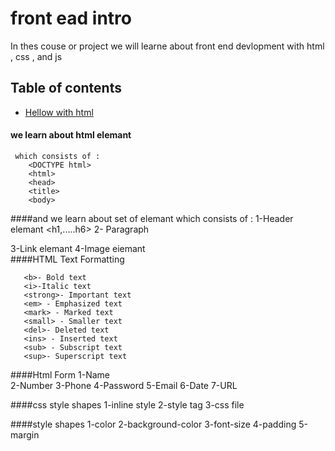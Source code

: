 # front ead intro
 In thes couse or project we will learne about front end devlopment with html , css , and js




## Table of contents
 * [Hellow with html](#general-info)

 #### we learn about html elemant
     which consists of :   
        <DOCTYPE html>
        <html>
        <head>
        <title>
        <body>

####and we learn about set of elemant
    which consists of :
     1-Header elemant
        <h1,.....h6>
     2- Paragraph
        <p> 
     3-Link elemant
        <a>
     4-Image eiemant
        <img>  
####HTML Text Formatting

       <b>- Bold text
       <i>-Italic text
       <strong>- Important text 
       <em> - Emphasized text
       <mark> - Marked text
       <small> - Smaller text 
       <del>- Deleted text
       <ins> - Inserted text
       <sub> - Subscript text 
       <sup>- Superscript text

####Html Form
     1-Name   
     2-Number
     3-Phone
     4-Password
     5-Email
     6-Date
     7-URL

####css style shapes
     1-inline style
     2-style tag
     3-css file

####style shapes
     1-color
     2-background-color
     3-font-size
     4-padding
     5-margin